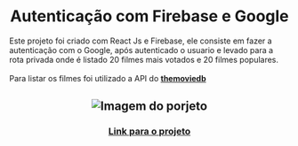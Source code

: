 <h1 align="center">Autenticação com Firebase e Google</h1>

<p>
  Este projeto foi criado com React Js e Firebase, ele consiste em fazer a autenticação com o Google, após autenticado o usuario e levado para a rota privada onde é   listado 20 filmes mais votados e 20 filmes populares. </br></br>
  Para listar os filmes foi utilizado a API do <a href="https://www.themoviedb.org/documentation/api" target="_blank"><strong>themoviedb</strong></a>
</p>

<h2 align="center">
  <img href="#" alt="Imagem do porjeto" />
</h2>

<h3 align="center">
  <a href="https://autentication-firebase.herokuapp.com/" target="_blank" alt="🔗  Link para o projeto">Link para o projeto</a>
</h3>  
